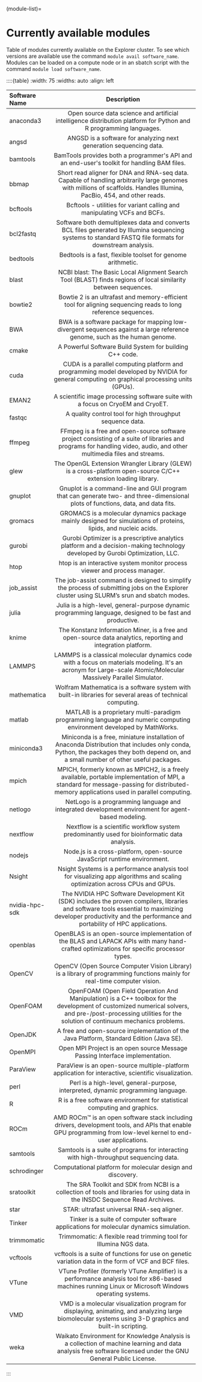 (module-list)=

# Currently available modules

Table of modules currently available on the Explorer cluster. To see which versions are available use the command `module avail software_name`. Modules can be loaded on a compute node or in an sbatch script with the command `module load software_name`. 

::::{table} 
:width: 75
:widths: auto
:align: left

| Software Name     | Description     |  
| :---------------- | :------------:  | 
|	anaconda3	        |	Open	source	data	science	and	artificial	intelligence	distribution	platform	for	Python	and	R	programming	languages.	|															
|	angsd             | ANGSD is a software for analyzing next generation sequencing data.  |																																
|	bamtools	        |	BamTools provides both a programmer's API and an end-user's toolkit for handling BAM files.	|																												
|	bbmap							| Short read aligner for DNA and RNA-seq data. Capable of handling arbitrarily large genomes with millions of scaffolds. Handles Illumina, PacBio, 454, and other reads. |																									
|	bcftools					| Bcftools - utilities for variant calling and manipulating VCFs and BCFs.  |																											
|	bcl2fastq       	|	Software both demultiplexes data and converts BCL files generated by Illumina sequencing systems to standard FASTQ file formats for downstream analysis.	|																												
|	bedtools					| Bedtools is a fast, flexible toolset for genome arithmetic. |																											
|	blast							| NCBI blast: The Basic Local Alignment Search Tool (BLAST) finds regions of local similarity between sequences. |
|	bowtie2						| Bowtie 2 is an ultrafast and memory-efficient tool for aligning sequencing reads to long reference sequences.  |																										
|	BWA								| BWA is a software package for mapping low-divergent sequences against a large reference genome, such as the human genome. |																					
|	cmake             |	A Powerful Software Build System for building C++ code.	|																												
|	cuda						  | CUDA is a parallel computing platform and programming model developed by NVIDIA for general computing on graphical processing units (GPUs). | 																										
|	EMAN2							| A scientific image processing software suite with a focus on CryoEM and CryoET. |																									
|	fastqc						| A quality control tool for high throughput sequence data. |																										
|	ffmpeg          	|	FFmpeg is a free and open-source software project consisting of a suite of libraries and programs for handling video, audio, and other multimedia files and streams.	|																												
|	glew	            |	The OpenGL Extension Wrangler Library (GLEW) is a cross-platform open-source C/C++ extension loading library.	|																												
|	gnuplot	          |	Gnuplot is a command-line and GUI program that can generate two- and three-dimensional plots of functions, data, and data fits. 	|																												
|	gromacs			      | GROMACS is a molecular dynamics package mainly designed for simulations of proteins, lipids, and nucleic acids.								|																					
|	gurobi	          |	Gurobi Optimizer is a prescriptive analytics platform and a decision-making technology developed by Gurobi Optimization, LLC.   |																												
|	htop							| htop is an interactive system monitor process viewer and process manager. |																																																						
|	job_assist				| The job-assist command is designed to simplify the process of submitting jobs on the Explorer cluster using SLURM’s srun and sbatch modes. |																												
|	julia							| Julia is a high-level, general-purpose dynamic programming language, designed to be fast and productive. |																			
|	knime           	|	The	Konstanz	Information	Miner,	is	a	free	and	open-source	data	analytics,	reporting	and	integration	platform.	|															
|	LAMMPS						| LAMMPS is a classical molecular dynamics code with a focus on materials modeling. It's an acronym for Large-scale Atomic/Molecular Massively Parallel Simulator.																									
|	mathematica			  | Wolfram Mathematica is a software system with built-in libraries for several areas of technical computing. |																													
|	matlab						| MATLAB is a proprietary multi-paradigm programming language and numeric computing environment developed by MathWorks. |																										
|	miniconda3	      | Miniconda is a free, miniature installation of Anaconda Distribution that includes only conda, Python, the packages they both depend on, and a small number of other useful packages. |						
|	mpich							| MPICH, formerly known as MPICH2, is a freely available, portable implementation of MPI, a standard for message-passing for distributed-memory applications used in parallel computing. |
|	netlogo         	|	NetLogo is a programming language and integrated development environment for agent-based modeling.	|																												
|	nextflow					| Nextflow is a scientific workflow system predominantly used for bioinformatic data analysis. |																										
|	nodejs	          |	Node.js is a cross-platform, open-source JavaScript runtime environment.	|																												
|	Nsight				    | Nsight Systems is a performance analysis tool for visualizing app algorithms and scaling optimization across CPUs and GPUs. |																												
|	nvidia-hpc-sdk    |	The	NVIDIA	HPC	Software	Development	Kit	(SDK)	includes	the	proven	compilers,	libraries	and	software	tools	essential	to	maximizing	developer	productivity	and	the	performance	and	portability	of	HPC	applications.	|
|	openblas	    		| OpenBLAS is an open-source implementation of the BLAS and LAPACK APIs with many hand-crafted optimizations for specific processor types. |																													
|	OpenCV			      | OpenCV (Open Source Computer Vision Library) is a library of programming functions mainly for real-time computer vision.  |																													
|	OpenFOAM					| OpenFOAM (Open Field Operation And Manipulation) is a C++ toolbox for the development of customized numerical solvers, and pre-/post-processing utilities for the solution of continuum mechanics problems. |
|	OpenJDK	          |	A	free	and	open-source	implementation	of	the	Java	Platform,	Standard	Edition	(Java	SE).	|																	
|	OpenMPI				    | Open MPI Project is an open source Message Passing Interface implementation. |																												
|	ParaView	        | ParaView is an open-source multiple-platform application for interactive, scientific visualization.	|																												
|	perl							| Perl is a high-level, general-purpose, interpreted, dynamic programming language. |																							
|	R	                |	R	is	a	free	software	environment	for	statistical	computing	and	graphics.	|																			
|	ROCm							| AMD ROCm™ is an open software stack including drivers, development tools, and APIs that enable GPU programming from low-level kernel to end-user applications. |																						
|	samtools					| Samtools is a suite of programs for interacting with high-throughput sequencing data. |																											
|	schrodinger	      |	Computational platform for molecular design and discovery.	|																												
|	sratoolkit				| The SRA Toolkit and SDK from NCBI is a collection of tools and libraries for using data in the INSDC Sequence Read Archives. |																							
|	star						  | STAR: ultrafast universal RNA-seq aligner. |																										
|	Tinker						| Tinker is a suite of computer software applications for molecular dynamics simulation. |																									
|	trimmomatic				| Trimmomatic: A flexible read trimming tool for Illumina NGS data. |																												
|	vcftools	        |	vcftools is a suite of functions for use on genetic variation data in the form of VCF and BCF files.	|																												
|	VTune						  | VTune Profiler (formerly VTune Amplifier) is a performance analysis tool for x86-based machines running Linux or Microsoft Windows operating systems.  |
| VMD               | VMD is a molecular visualization program for displaying, animating, and analyzing large biomolecular systems using 3-D graphics and built-in scripting. |
| weka              | Waikato Environment for Knowledge Analysis is a collection of machine learning and data analysis free software licensed under the GNU General Public License. |
:::
